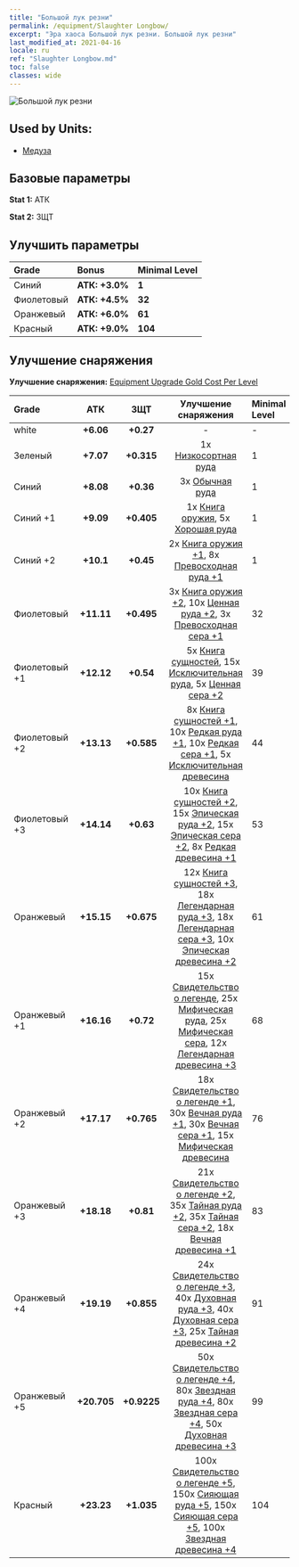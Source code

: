 ```yaml
---
title: "Большой лук резни"
permalink: /equipment/Slaughter Longbow/
excerpt: "Эра хаоса Большой лук резни. Большой лук резни"
last_modified_at: 2021-04-16
locale: ru
ref: "Slaughter Longbow.md"
toc: false
classes: wide
---
```


  ![Большой лук резни](/images/e/e_7041.png)

## Used by Units:

* [Медуза](/ru/units/Medusa/) 


## Базовые параметры
 **Stat 1:** АТК

 **Stat 2:** ЗЩТ

## Улучшить параметры

  |     Grade    |   Bonus | Minimal Level | 
  |:-------------|:--------|:--------------| 
  | Синий | **АТК: +3.0%** | **1** | 
  | Фиолетовый | **АТК: +4.5%** | **32** | 
  | Оранжевый | **АТК: +6.0%** | **61** | 
  | Красный | **АТК: +9.0%** | **104** | 


## Улучшение снаряжения
 **Улучшение снаряжения:** [Equipment Upgrade Gold Cost Per Level](/equipment/EquipmentUpgradeCostPerLevel/) 

  |          Grade      | АТК | ЗЩТ | Улучшение снаряжения | Minimal Level |
  |:--------------------|:---------:|:---------:|:----------------:|:--------------|
  | white | **+6.06** | **+0.27** | - | - |
  | Зеленый | **+7.07** | **+0.315** | 1x [Низкосортная руда](/ru/Items/mat_1/) | 1 |
  | Синий | **+8.08** | **+0.36** | 3x [Обычная руда](/ru/Items/mat_6/) | 1 |
  | Синий +1 | **+9.09** | **+0.405** | 1x [Книга оружия](/ru/Items/mat_18/), 5x [Хорошая руда](/ru/Items/mat_12/) | 1 |
  | Синий +2 | **+10.1** | **+0.45** | 2x [Книга оружия +1](/ru/Items/mat_25/), 8x [Превосходная руда +1](/ru/Items/mat_19/) | 1 |
  | Фиолетовый | **+11.11** | **+0.495** | 3x [Книга оружия +2](/ru/Items/mat_32/), 10x [Ценная руда +2](/ru/Items/mat_26/), 3x [Превосходная сера +1](/ru/Items/mat_22/) | 32 |
  | Фиолетовый +1 | **+12.12** | **+0.54** | 5x [Книга сущностей](/ru/Items/mat_39/), 15x [Исключительная руда](/ru/Items/mat_33/), 5x [Ценная сера +2](/ru/Items/mat_29/) | 39 |
  | Фиолетовый +2 | **+13.13** | **+0.585** | 8x [Книга сущностей +1](/ru/Items/mat_46/), 10x [Редкая руда +1](/ru/Items/mat_40/), 10x [Редкая сера +1](/ru/Items/mat_43/), 5x [Исключительная древесина](/ru/Items/mat_34/) | 44 |
  | Фиолетовый +3 | **+14.14** | **+0.63** | 10x [Книга сущностей +2](/ru/Items/mat_53/), 15x [Эпическая руда +2](/ru/Items/mat_47/), 15x [Эпическая сера +2](/ru/Items/mat_50/), 8x [Редкая древесина +1](/ru/Items/mat_41/) | 53 |
  | Оранжевый | **+15.15** | **+0.675** | 12x [Книга сущностей +3](/ru/Items/mat_60/), 18x [Легендарная руда +3](/ru/Items/mat_54/), 18x [Легендарная сера +3](/ru/Items/mat_57/), 10x [Эпическая древесина +2](/ru/Items/mat_48/) | 61 |
  | Оранжевый +1 | **+16.16** | **+0.72** | 15x [Свидетельство о легенде](/ru/Items/mat_67/), 25x [Мифическая руда](/ru/Items/mat_61/), 25x [Мифическая сера](/ru/Items/mat_64/), 12x [Легендарная древесина +3](/ru/Items/mat_55/) | 68 |
  | Оранжевый +2 | **+17.17** | **+0.765** | 18x [Свидетельство о легенде +1](/ru/Items/mat_74/), 30x [Вечная руда +1](/ru/Items/mat_68/), 30x [Вечная сера +1](/ru/Items/mat_71/), 15x [Мифическая древесина](/ru/Items/mat_62/) | 76 |
  | Оранжевый +3 | **+18.18** | **+0.81** | 21x [Свидетельство о легенде +2](/ru/Items/mat_81/), 35x [Тайная руда +2](/ru/Items/mat_75/), 35x [Тайная сера +2](/ru/Items/mat_78/), 18x [Вечная древесина +1](/ru/Items/mat_69/) | 83 |
  | Оранжевый +4 | **+19.19** | **+0.855** | 24x [Свидетельство о легенде +3](/ru/Items/mat_88/), 40x [Духовная руда +3](/ru/Items/mat_82/), 40x [Духовная сера +3](/ru/Items/mat_85/), 25x [Тайная древесина +2](/ru/Items/mat_76/) | 91 |
  | Оранжевый +5 | **+20.705** | **+0.9225** | 50x [Свидетельство о легенде +4](/ru/Items/mat_95/), 80x [Звездная руда +4](/ru/Items/mat_89/), 80x [Звездная сера +4](/ru/Items/mat_92/), 50x [Духовная древесина +3](/ru/Items/mat_83/) | 99 |
  | Красный | **+23.23** | **+1.035** | 100x [Свидетельство о легенде +5](/ru/Items/mat_102/), 150x [Сияющая руда +5](/ru/Items/mat_96/), 150x [Сияющая сера +5](/ru/Items/mat_99/), 100x [Звездная древесина +4](/ru/Items/mat_90/) | 104 |

